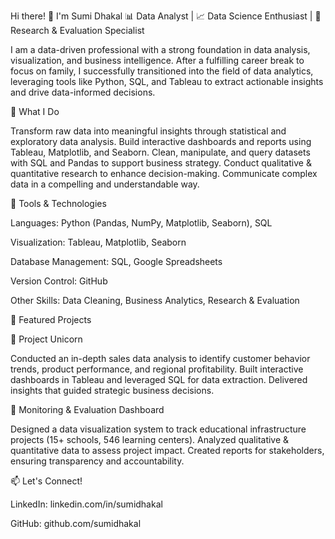 Hi there! 👋 I'm Sumi Dhakal
📊 Data Analyst | 📈 Data Science Enthusiast | 🧠 Research & Evaluation Specialist

I am a data-driven professional with a strong foundation in data analysis, visualization, and business intelligence. After a fulfilling career break to focus on family, I successfully transitioned into the field of data analytics, leveraging tools like Python, SQL, and Tableau to extract actionable insights and drive data-informed decisions.

🚀 What I Do

Transform raw data into meaningful insights through statistical and exploratory data analysis.
Build interactive dashboards and reports using Tableau, Matplotlib, and Seaborn.
Clean, manipulate, and query datasets with SQL and Pandas to support business strategy.
Conduct qualitative & quantitative research to enhance decision-making.
Communicate complex data in a compelling and understandable way.

🔧 Tools & Technologies

Languages: Python (Pandas, NumPy, Matplotlib, Seaborn), SQL

Visualization: Tableau, Matplotlib, Seaborn

Database Management: SQL, Google Spreadsheets

Version Control: GitHub

Other Skills: Data Cleaning, Business Analytics, Research & Evaluation

📂 Featured Projects

📌 Project Unicorn

Conducted an in-depth sales data analysis to identify customer behavior trends, product performance, and regional profitability.
Built interactive dashboards in Tableau and leveraged SQL for data extraction.
Delivered insights that guided strategic business decisions.

📌 Monitoring & Evaluation Dashboard

Designed a data visualization system to track educational infrastructure projects (15+ schools, 546 learning centers).
Analyzed qualitative & quantitative data to assess project impact.
Created reports for stakeholders, ensuring transparency and accountability.

📫 Let's Connect!

LinkedIn: linkedin.com/in/sumidhakal

GitHub: github.com/sumidhakal
